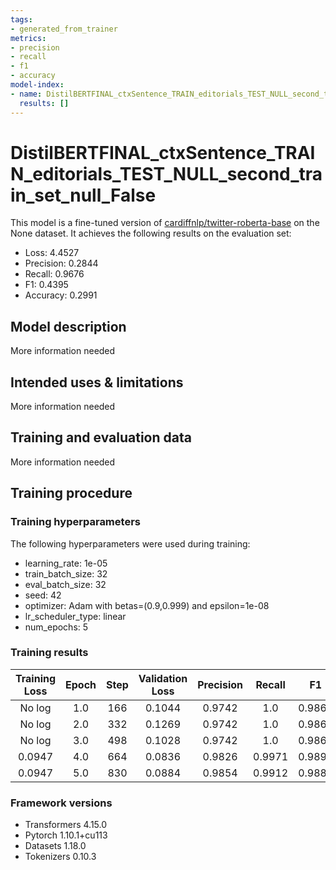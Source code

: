 ```yaml
---
tags:
- generated_from_trainer
metrics:
- precision
- recall
- f1
- accuracy
model-index:
- name: DistilBERTFINAL_ctxSentence_TRAIN_editorials_TEST_NULL_second_train_set_null_False
  results: []
---
```


<!-- This model card has been generated automatically according to the information the Trainer had access to. You
should probably proofread and complete it, then remove this comment. -->

# DistilBERTFINAL_ctxSentence_TRAIN_editorials_TEST_NULL_second_train_set_null_False

This model is a fine-tuned version of [cardiffnlp/twitter-roberta-base](https://huggingface.co/cardiffnlp/twitter-roberta-base) on the None dataset.
It achieves the following results on the evaluation set:
- Loss: 4.4527
- Precision: 0.2844
- Recall: 0.9676
- F1: 0.4395
- Accuracy: 0.2991

## Model description

More information needed

## Intended uses & limitations

More information needed

## Training and evaluation data

More information needed

## Training procedure

### Training hyperparameters

The following hyperparameters were used during training:
- learning_rate: 1e-05
- train_batch_size: 32
- eval_batch_size: 32
- seed: 42
- optimizer: Adam with betas=(0.9,0.999) and epsilon=1e-08
- lr_scheduler_type: linear
- num_epochs: 5

### Training results

| Training Loss | Epoch | Step | Validation Loss | Precision | Recall | F1     | Accuracy |
|:-------------:|:-----:|:----:|:---------------:|:---------:|:------:|:------:|:--------:|
| No log        | 1.0   | 166  | 0.1044          | 0.9742    | 1.0    | 0.9869 | 0.9742   |
| No log        | 2.0   | 332  | 0.1269          | 0.9742    | 1.0    | 0.9869 | 0.9742   |
| No log        | 3.0   | 498  | 0.1028          | 0.9742    | 1.0    | 0.9869 | 0.9742   |
| 0.0947        | 4.0   | 664  | 0.0836          | 0.9826    | 0.9971 | 0.9898 | 0.9799   |
| 0.0947        | 5.0   | 830  | 0.0884          | 0.9854    | 0.9912 | 0.9883 | 0.9771   |


### Framework versions

- Transformers 4.15.0
- Pytorch 1.10.1+cu113
- Datasets 1.18.0
- Tokenizers 0.10.3
